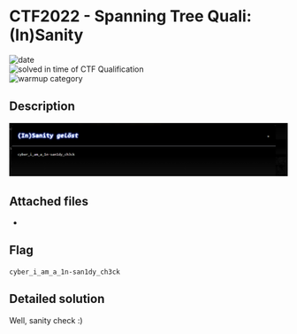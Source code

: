 
# CTF2022 - Spanning Tree Quali: (In)Sanity

![date](https://img.shields.io/badge/date-13.10.2022-brightgreen.svg)  
![solved in time of CTF Qualification](https://img.shields.io/badge/solved-in%20time%20of%20CTF%20%20Qualification-brightgreen.svg)  
![warmup category](https://img.shields.io/badge/category-warmup-lightgrey.svg)

## Description
![desc](desc.png)

## Attached files
- 

## Flag
```
cyber_i_am_a_1n-san1dy_ch3ck
```

## Detailed solution
Well, sanity check :)


